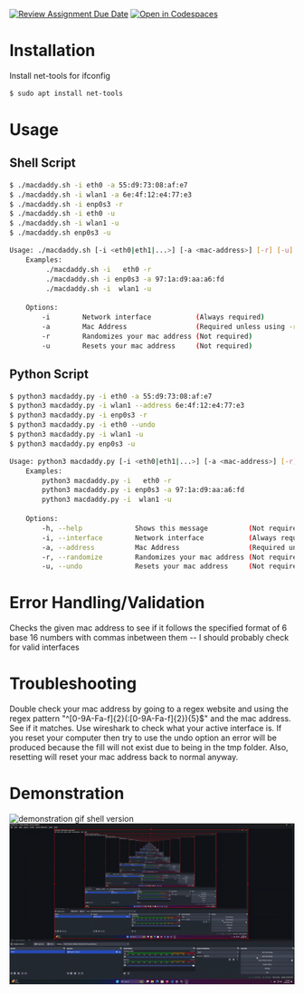 [![Review Assignment Due Date](https://classroom.github.com/assets/deadline-readme-button-22041afd0340ce965d47ae6ef1cefeee28c7c493a6346c4f15d667ab976d596c.svg)](https://classroom.github.com/a/tp86o73G)
[![Open in Codespaces](https://classroom.github.com/assets/launch-codespace-2972f46106e565e64193e422d61a12cf1da4916b45550586e14ef0a7c637dd04.svg)](https://classroom.github.com/open-in-codespaces?assignment_repo_id=17744419)

# Installation
Install net-tools for ifconfig
```sh
$ sudo apt install net-tools
```

# Usage
## Shell Script
```sh
$ ./macdaddy.sh -i eth0 -a 55:d9:73:08:af:e7
$ ./macdaddy.sh -i wlan1 -a 6e:4f:12:e4:77:e3
$ ./macdaddy.sh -i enp0s3 -r
$ ./macdaddy.sh -i eth0 -u
$ ./macdaddy.sh -i wlan1 -u
$ ./macdaddy.sh enp0s3 -u
```
```sh
Usage: ./macdaddy.sh [-i <eth0|eth1|...>] [-a <mac-address>] [-r] [-u]
    Examples:
         ./macdaddy.sh -i   eth0 -r
         ./macdaddy.sh -i enp0s3 -a 97:1a:d9:aa:a6:fd
         ./macdaddy.sh -i  wlan1 -u

    Options:
        -i        Network interface           (Always required)
        -a        Mac Address                 (Required unless using -r or -u)
        -r        Randomizes your mac address (Not required)
        -u        Resets your mac address     (Not required)
```
## Python Script
```sh
$ python3 macdaddy.py -i eth0 -a 55:d9:73:08:af:e7
$ python3 macdaddy.py -i wlan1 --address 6e:4f:12:e4:77:e3
$ python3 macdaddy.py -i enp0s3 -r
$ python3 macdaddy.py -i eth0 --undo
$ python3 macdaddy.py -i wlan1 -u
$ python3 macdaddy.py enp0s3 -u
```
```sh
Usage: python3 macdaddy.py [-i <eth0|eth1|...>] [-a <mac-address>] [-r] [-u]
    Examples:
        python3 macdaddy.py -i   eth0 -r
        python3 macdaddy.py -i enp0s3 -a 97:1a:d9:aa:a6:fd
        python3 macdaddy.py -i  wlan1 -u

    Options:
        -h, --help             Shows this message          (Not required)
        -i, --interface        Network interface           (Always required)
        -a, --address          Mac Address                 (Required unless using -r or -u)
        -r, --randomize        Randomizes your mac address (Not required)
        -u, --undo             Resets your mac address     (Not required)
```

# Error Handling/Validation
Checks the given mac address to see if it follows the specified format of 6 base 16 numbers with commas inbetween them
-- I should probably check for valid interfaces

# Troubleshooting
Double check your mac address by going to a regex website and using the regex pattern "^[0-9A-Fa-f]{2}(:[0-9A-Fa-f]{2}){5}$" and the mac address. See if it matches.
Use wireshark to check what your active interface is.
If you reset your computer then try to use the undo option an error will be produced because the fill will not exist due to being in the tmp folder. Also, resetting will reset your mac address back to normal anyway.


# Demonstration
![demonstration gif shell version](./macdaddyshell.gif)
![demonstration gif python version](./macdaddypython.gif)